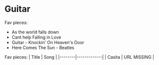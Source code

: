# Guitar

Fav pieces:
- As the world falls down
- Cant help Falling in Love
- Guitar - Knockin' On Heaven's Door
- Here Comes The Sun - Beatles 

Fav pieces:
| Title  | Song        |
|--------|-------------|
| Casita | URL MISSING |
